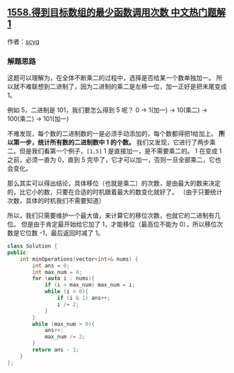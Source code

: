 ## [1558.得到目标数组的最少函数调用次数 中文热门题解1](https://leetcode.cn/problems/minimum-numbers-of-function-calls-to-make-target-array/solutions/100000/c-shuang-bai-er-jin-zhi-chao-jian-dan-chao-hao-li-)

作者：[scyq](https://leetcode.cn/u/scyq)
### 解题思路
这题可以理解为，在全体不断乘二的过程中，选择是否给某一个数单独加一。
所以就不难联想到二进制了，因为二进制的乘二是左移一位，加一正好是把末尾变成 1。

例如 5，二进制是 101，我们要怎么得到 5 呢？
0 -> 1(加一) -> 10(乘二) -> 100(乘二) -> 101(加一)

不难发现，每个数的二进制数的一是必须手动添加的，每个数都得把1给加上。
**所以第一步，统计所有数的二进制数中 1 的个数。**
我们又发现，它进行了两步乘二。但是我们看第一个例子，`[1,5]`
1 是直接加一，是不需要乘二的。
1 在变成 1 之前，必须一直为 0，直到 5 完毕了，它才可以加一，否则一旦全部乘二，它也会变化。
 
那么其实可以得出结论，具体移位（也就是乘二）的次数，是由最大的数来决定的，比它小的数，只要在合适的时机跟着最大的数变化就好了。
（由于只要统计次数，具体的时机我们不需要知道）

所以，我们只需要维护一个最大值，来计算它的移位次数，也就它的二进制有几位。
但是由于肯定最开始给它加了 1，才能移位（最高位不能为 0），所以移位次数是它位数 -1，最后返回时减了 1。
<br>

```C++ []
class Solution {
public:
    int minOperations(vector<int>& nums) {
        int ans = 0;
        int max_num = 0;
        for (auto i : nums){
            if (i > max_num) max_num = i;
            while (i > 0){
                if (i & 1) ans++;
                i /= 2;
            }
        }
        while (max_num > 0){
            ans++;
            max_num /= 2;
        }
        return ans - 1;
    }
};
```